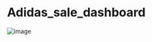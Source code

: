 # Adidas_sale_dashboard
![image](https://github.com/user-attachments/assets/09bfa819-bf3a-4c45-888c-5559b4e05d6b)
